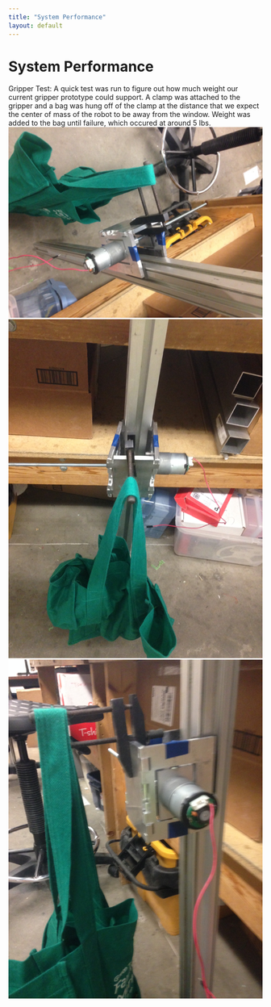 ```yaml
---
title: "System Performance"
layout: default
---
```


# System Performance #

Gripper Test:
   A quick test was run to figure out how much weight our current gripper prototype could support.  A clamp was attached to the gripper and a bag was hung off of the clamp at the distance that we expect the center of mass of the robot to be away from the window.  Weight was added to the bag until failure, which occured at around 5 lbs.
   <img src="../images/griptest1.JPG" />
   <img src="../images/griptest2.JPG" />
   <img src="../images/griptest3.JPG" />

